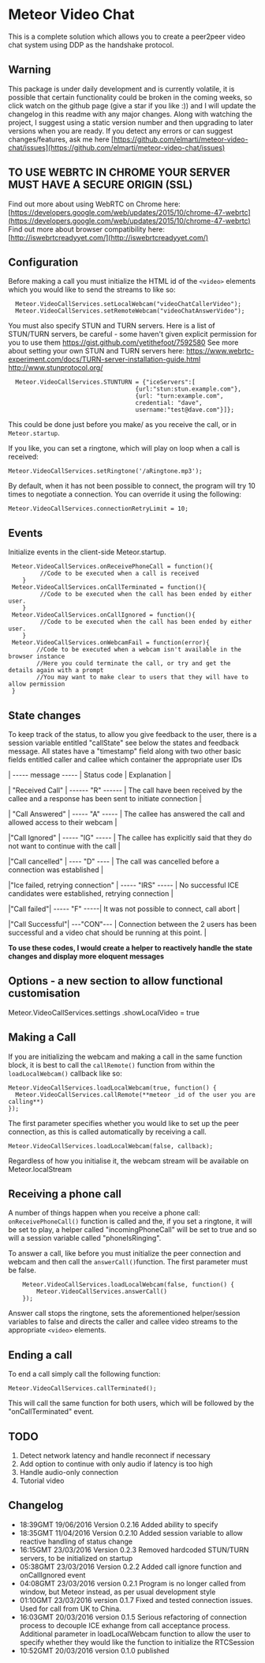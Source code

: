 # Meteor Video Chat

This is a complete solution which allows you to create a peer2peer video chat system using DDP as the handshake protocol. 

## Warning

This package is under daily development and is currently volatile, it is possible that certain functionality could be broken in the coming weeks, so click watch on the github page (give a star if you like :)) and I will update the changelog in this readme with any major changes. 
Along with watching the project, I suggest using a static version number and then upgrading to later versions when you are ready. 
If you detect any errors or can suggest changes/features, ask me here [https://github.com/elmarti/meteor-video-chat/issues](https://github.com/elmarti/meteor-video-chat/issues)

## TO USE WEBRTC IN CHROME YOUR SERVER MUST HAVE A SECURE ORIGIN (SSL)
Find out more about using WebRTC on Chrome here:
[https://developers.google.com/web/updates/2015/10/chrome-47-webrtc](https://developers.google.com/web/updates/2015/10/chrome-47-webrtc) 
Find out more about browser compatibility here:  [http://iswebrtcreadyyet.com/](http://iswebrtcreadyyet.com/)


## Configuration
Before making a call you must initialize the HTML id of the `<video>` elements which you would like to send the streams to like so: 

      Meteor.VideoCallServices.setLocalWebcam("videoChatCallerVideo");
      Meteor.VideoCallServices.setRemoteWebcam("videoChatAnswerVideo");
      
You must also specify STUN and TURN servers. Here is a list of STUN/TURN servers, be careful - some haven't given explicit permission for you to use them https://gist.github.com/yetithefoot/7592580
See more about setting your own STUN and TURN servers here: https://www.webrtc-experiment.com/docs/TURN-server-installation-guide.html http://www.stunprotocol.org/

      Meteor.VideoCallServices.STUNTURN = {"iceServers":[
                                        {url:"stun:stun.example.com"},
                                        {url: "turn:example.com",
                                        credential: "dave",
                                        username:"test@dave.com"}]};
      
This could be done just before you make/ as you receive the call, or in `Meteor.startup`.

If you like, you can set a ringtone, which will play on loop when a call is received:

    Meteor.VideoCallServices.setRingtone('/aRingtone.mp3');

By default, when it has not been possible to connect, the program will try 10 times to negotiate a connection. You can override it using the following:

    Meteor.VideoCallServices.connectionRetryLimit = 10; 
    
## Events
Initialize events in the client-side Meteor.startup.

     Meteor.VideoCallServices.onReceivePhoneCall = function(){
    	     //Code to be executed when a call is received
        }
     Meteor.VideoCallServices.onCallTerminated = function(){
		     //Code to be executed when the call has been ended by either user. 
	    }
	 Meteor.VideoCallServices.onCallIgnored = function(){
		     //Code to be executed when the call has been ended by either user. 
	    }
	 Meteor.VideoCallServices.onWebcamFail = function(error){
	        //Code to be executed when a webcam isn't available in the browser instance 
	        //Here you could terminate the call, or try and get the details again with a prompt 
	        //You may want to make clear to users that they will have to allow permission
	 }
	    

## State changes
To keep track of the status, to allow you give feedback to the user, there is a session variable entitled "callState" see below the states and feedback message. All states have a "timestamp"
field along with two other basic fields entitled caller and callee which container the appropriate user IDs 

| ----- message ----- | Status code | Explanation |

| "Received Call" |  ------ "R"  ------ |
The call have been received by the callee and a response has been sent to initiate connection |

| "Call Answered" |  ----- "A"  ----- |
The callee has answered the call and allowed access to their webcam |

|"Call Ignored" | ----- "IG" ----- |
The callee has explicitly said that they do not want to continue with the call |

|"Call cancelled" | ---- "D" ---- | 
The call was cancelled before a connection was established |

|"Ice failed, retrying connection" | ----- "IRS" ----- |
No successful ICE candidates were established, retrying connection |

|"Call failed"| ----- "F" -----| 
It was not possible to connect, call abort |

|"Call Successful"| ---"CON"--- |
Connection between the 2 users has been successful and a video chat should be running at this point. |

**To use these codes, I would create a helper to reactively handle the state changes and display more eloquent messages**

## Options - a new section to allow functional customisation
Meteor.VideoCallServices.settings 
    .showLocalVideo = true

## Making a Call

If you are initializing the webcam and making a call in the same function block, it is best to call the `callRemote()` function from within the `loadLocalWebcam()` callback like so: 

    Meteor.VideoCallServices.loadLocalWebcam(true, function() {
      Meteor.VideoCallServices.callRemote(**meteor _id of the user you are calling**)
    });
    
The first parameter specifies whether you would like to set up the peer connection, as this is called automatically by receiving a call. 

    Meteor.VideoCallServices.loadLocalWebcam(false, callback);
    
Regardless of how you initialise it, the webcam stream will be available on Meteor.localStream
    
## Receiving a phone call
A number of things happen when you receive a phone call: `onReceivePhoneCall()` function is called and the, if you set a ringtone, it will be set to play, a helper called "incomingPhoneCall" will be set to true and so will a session variable called "phoneIsRinging". 

To answer a call, like before you must initialize the peer connection and webcam and then call the `answerCall()`function. The first parameter must be false. 

        Meteor.VideoCallServices.loadLocalWebcam(false, function() {
	        Meteor.VideoCallServices.answerCall()
	    });
Answer call stops the ringtone, sets the aforementioned helper/session variables to false and directs the caller and callee video streams to the appropriate `<video>` elements. 

## Ending a call
To end a call simply call the following function: 

    Meteor.VideoCallServices.callTerminated();
This will call the same function for both users, which will be followed by the "onCallTerminated" event. 

## TODO
 1. Detect network latency and handle reconnect if necessary
 2. Add option to continue with only audio if latency is too high
 3. Handle audio-only connection
 4. Tutorial video 

## Changelog
 - 18:39GMT 19/06/2016 Version 0.2.16 Added ability to specify 
 - 18:35GMT 11/04/2016 Version 0.2.10 Added session variable to allow reactive handling of status change
 - 16:15GMT 23/03/2016 Version 0.2.3 Removed hardcoded STUN/TURN servers, to be initialized on startup
 - 05:38GMT 23/03/2016 Version 0.2.2 Added call ignore function and onCallIgnored event
 - 04:08GMT 23/03/2016 version 0.2.1 Program is no longer called from window, but Meteor instead, as per usual development style
 - 01:10GMT 23/03/2016 version 0.1.7 Fixed and tested connection issues. Used for call from UK to China.
 - 16:03GMT 20/03/2016 version 0.1.5 Serious refactoring of connection process to decouple ICE exhange from call acceptance process. Additional parameter in loadLocalWebcam function to allow the user to specify whether they would like the function to initialize the RTCSession
 - 10:52GMT 20/03/2016 version 0.1.0 published
